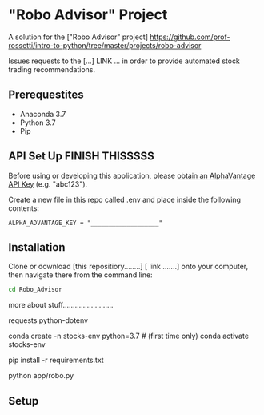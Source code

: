 # "Robo Advisor" Project

A solution for the ["Robo Advisor" project] https://github.com/prof-rossetti/intro-to-python/tree/master/projects/robo-advisor

Issues requests to the [...] LINK ... in order to provide automated stock trading recommendations. 

## Prerequestites 

+ Anaconda 3.7
+ Python 3.7
+ Pip 

## API Set Up          FINISH THISSSSS

Before using or developing this application, please [obtain an AlphaVantage API Key](https://www.alphavantage.co/support/#api-key) (e.g. "abc123").

Create a new file in this repo called .env and place inside the following contents:

```
ALPHA_ADVANTAGE_KEY = "___________________" 
```

## Installation

Clone or download [this repositiory........] [ link .......] onto your computer, then navigate there from the command line: 

```sh
cd Robo_Advisor
```

more about stuff.........................


requests
python-dotenv

conda create -n stocks-env python=3.7 # (first time only)
conda activate stocks-env

pip install -r requirements.txt

python app/robo.py

## Setup 